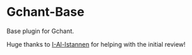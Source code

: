 # Gchant-Base
Base plugin for Gchant.

Huge thanks to [I-Al-Istannen](https://github.com/I-Al-Istannen/) for helping with the initial review!
